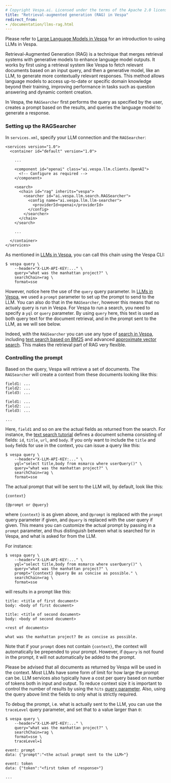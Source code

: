```yaml
---
# Copyright Vespa.ai. Licensed under the terms of the Apache 2.0 license. See LICENSE in the project root.
title: "Retrieval-augmented generation (RAG) in Vespa"
redirect_from:
- /documentation/llms-rag.html
---
```


Please refer to [Large Language Models in Vespa](llms-in-vespa.html) for an
introduction to using LLMs in Vespa.

Retrieval-Augmented Generation (RAG) is a technique that merges retrieval
systems with generative models to enhance language model outputs. It works by
first using a retrieval system like Vespa to fetch relevant documents based on
an input query, and then a generative model, like an LLM, to generate more
contextually relevant responses. This method allows language models to access
up-to-date or specific domain knowledge beyond their training, improving
performance in tasks such as question answering and dynamic content creation.

In Vespa, the `RAGSearcher` first performs the query as specified by the user,
creates a prompt based on the results, and queries the language model to
generate a response.

### Setting up the RAGSearcher

In `services.xml`, specify your LLM connection and the `RAGSearcher`:

```
<services version="1.0">
  <container id="default" version="1.0">

    ...

    <component id="openai" class="ai.vespa.llm.clients.OpenAI">
      <!-- Configure as required -->
    </component>
    
    <search>
      <chain id="rag" inherits="vespa">
        <searcher id="ai.vespa.llm.search.RAGSearcher">
          <config name="ai.vespa.llm.llm-searcher">
            <providerId>openai</providerId>
          </config>
        </searcher>
      </chain>
    </search>

    ...

  </container>
</services>
```

As mentioned in [LLMs in Vespa](llms-in-vespa.html), you can call this chain 
using the Vespa CLI:

```
$ vespa query \
    --header="X-LLM-API-KEY:..." \ 
    query="what was the manhattan project?" \
    searchChain=rag \
    format=sse 
```

However, notice here the use of the `query` query parameter. In [LLMs in
Vespa](llms-in-vespa.html), we used a `prompt` parameter to set up the prompt
to send to the LLM. You can also do that in the `RAGSearcher`, however this means 
that no actualy query is run in Vespa. For Vespa to run a search, you need to 
specify a `yql` or `query` parameter. By using `query` here, this text is 
used as both query text for the document retrieval, and in the prompt sent to
the LLM, as we will see below.

Indeed, with the `RAGSearcher` you can use any type of [search in
Vespa](query-api.html), including [text search based on
BM25](tutorials/text-search.html) and advanced [approximate vector
search](approximate-nn-hnsw.html). This makes the retrieval part of 
RAG very flexible.

### Controlling the prompt

Based on the query, Vespa will retrieve a set of documents. The `RAGSearcher` 
will create a context from these documents looking like this:

```
field1: ...
field2: ...
field3: ...

field1: ...
field2: ...
field3: ...

...

```

Here, `field1` and so on are the actual fields as returned from the search. For
instance, the [text search tutorial](tutorials/text-search.html) defines a
document schema consisting of fields: `id`, `title`, `url`, and `body`. If you
only want to include the `title` and `body` fields for use in the context, you
can issue a query like this:

```
$ vespa query \
    --header="X-LLM-API-KEY:..." \ 
    yql="select title,body from msmarco where userQuery()" \
    query="what was the manhattan project?" \
    searchChain=rag \
    format=sse
```

The actual prompt that will be sent to the LLM will, by default, look like this:

```
{context}

{@prompt or @query}
```

where `{context}` is as given above, and `@prompt` is replaced with the `prompt`
query parameter if given, and `@query` is replaced with the user query if given.
This means you can customize the actual prompt by passing in a `prompt`
parameter, and thus distinguish between what is searched for in Vespa, and what
is asked for from the LLM.

For instance:

```
$ vespa query \
    --header="X-LLM-API-KEY:..." \ 
    yql="select title,body from msmarco where userQuery()" \
    query="what was the manhattan project?" \
    prompt="{context} @query Be as concise as possible." \
    searchChain=rag \
    format=sse
```

will results in a prompt like this:

```
title: <title of first document>
body: <body of first document>

title: <title of second document>
body: <body of second document>

<rest of documents>

what was the manhattan project? Be as concise as possible.
```

Note that if your `prompt` does not contain `{context}`, the context will
automatically be prepended to your prompt. However, if `@query` is not 
found in the prompt, it will not automatically be added to the prompt.

Please be advised that all documents as returned by Vespa will be used in the
context. Most LLMs have some form of limit for how large the prompt can be. LLM
services also typically have a cost per query based on number of tokens both in
input and output. To reduce context size it is important to control the number
of results by using the `hits` [query
parameter](reference/query-api-reference.html#hits). Also, using the query above
limit the fields to only what is strictly required.

To debug the prompt, i.e. what is actually sent to the LLM, you can use the
`traceLevel` query parameter, and set that to a value larger than `0`:

```
$ vespa query \
    --header="X-LLM-API-KEY:..." \ 
    query="what was the manhattan project?" \
    searchChain=rag \
    format=sse \
    traceLevel=1

event: prompt
data: {"prompt":"<the actual prompt sent to the LLM>"}

event: token
data: {"token":"<first token of response>"}

...
```
